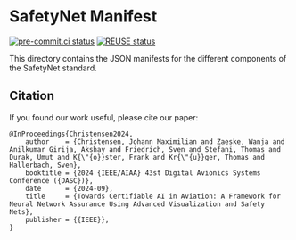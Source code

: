 <!--
SPDX-FileCopyrightText: 2024 German Aerospace Center (DLR) <https://dlr.de>

SPDX-License-Identifier: MIT
-->

# SafetyNet Manifest

[![pre-commit.ci status](https://results.pre-commit.ci/badge/github/DLR-KI/pycasx/main.svg)](https://results.pre-commit.ci/latest/github/DLR-KI/pycasx/main)
[![REUSE status](https://api.reuse.software/badge/github.com/DLR-KI/safetynet)](https://api.reuse.software/info/github.com/DLR-KI/safetynet)

This directory contains the JSON manifests for the different components of the SafetyNet standard.

## Citation

If you found our work useful, please cite our paper:

```text
@InProceedings{Christensen2024,
    author    = {Christensen, Johann Maximilian and Zaeske, Wanja and Anilkumar Girija, Akshay and Friedrich, Sven and Stefani, Thomas and Durak, Umut and K{\"{o}}ster, Frank and Kr{\"{u}}ger, Thomas and Hallerbach, Sven},
    booktitle = {2024 {IEEE/AIAA} 43st Digital Avionics Systems Conference ({DASC})},
    date      = {2024-09},
    title     = {Towards Certifiable AI in Aviation: A Framework for Neural Network Assurance Using Advanced Visualization and Safety Nets},
    publisher = {{IEEE}},
}
```
